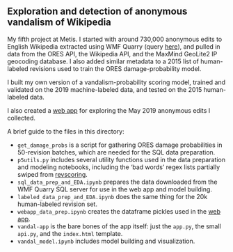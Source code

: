 ## Exploration and detection of anonymous vandalism of Wikipedia

My fifth project at Metis. I started with around 730,000 anonymous edits to English Wikipedia extracted using WMF Quarry (query [here](https://quarry.wmflabs.org/query/36617)), and pulled in data from the ORES API, the Wikipedia API, and the MaxMind GeoLite2 IP geocoding database. I also added similar metadata to a 2015 list of human-labeled revisions used to train the ORES damage-probability model. 

I built my own version of a vandalism-probability scoring model, trained and validated on the 2019 machine-labeled data, and tested on the 2015 human-labeled data.

I also created a [web app](https://localvandals.herokuapp.com/) for exploring the May 2019 anonymous edits I collected.

A brief guide to the files in this directory:

* `get_damage_probs` is a script for gathering ORES damage probabilities in 50-revision batches, which are needed for the SQL data preparation.
* `p5utils.py` includes several utility functions used in the data preparation and modeling notebooks, including the ‘bad words’ regex lists partially swiped from [revscoring](https://github.com/wikimedia/revscoring/).
* `sql_data_prep_and_EDA.ipynb` prepares the data downloaded from the WMF Quarry SQL server for use in the web app and model building.
* `labeled_data_prep_and_EDA.ipynb` does the same thing for the 20k human-labeled revision set.
* `webapp_data_prep.ipynb` creates the dataframe pickles used in the [web app](https://localvandals.herokuapp.com/). 
* `vandal-app` is the bare bones of the app itself: just the `app.py`, the small `api.py`, and the `index.html` template.
* `vandal_model.ipynb` includes model building and visualization.
